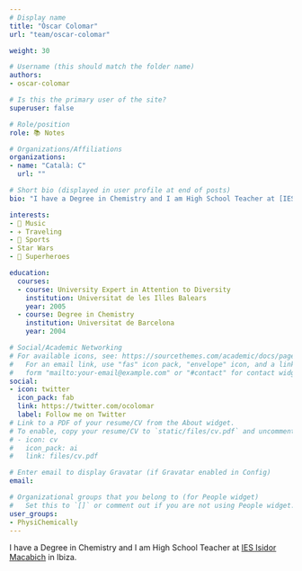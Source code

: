 ```yaml
---
# Display name
title: "Òscar Colomar"
url: "team/oscar-colomar"

weight: 30

# Username (this should match the folder name)
authors:
- oscar-colomar

# Is this the primary user of the site?
superuser: false

# Role/position
role: 📚 Notes

# Organizations/Affiliations
organizations:
- name: "Català: C"
  url: ""

# Short bio (displayed in user profile at end of posts)
bio: "I have a Degree in Chemistry and I am High School Teacher at [IES Isidor Macabich](http://iesisidormacabich.es/) in Ibiza."

interests:
- 🎸 Music
- ✈️ Traveling
- 🏃 Sports
- Star Wars 
- 🦸 Superheroes

education:
  courses:
  - course: University Expert in Attention to Diversity
    institution: Universitat de les Illes Balears
    year: 2005
  - course: Degree in Chemistry
    institution: Universitat de Barcelona
    year: 2004

# Social/Academic Networking
# For available icons, see: https://sourcethemes.com/academic/docs/page-builder/#icons
#   For an email link, use "fas" icon pack, "envelope" icon, and a link in the
#   form "mailto:your-email@example.com" or "#contact" for contact widget.
social:
- icon: twitter
  icon_pack: fab
  link: https://twitter.com/ocolomar
  label: Follow me on Twitter
# Link to a PDF of your resume/CV from the About widget.
# To enable, copy your resume/CV to `static/files/cv.pdf` and uncomment the lines below.
# - icon: cv
#   icon_pack: ai
#   link: files/cv.pdf

# Enter email to display Gravatar (if Gravatar enabled in Config)
email:

# Organizational groups that you belong to (for People widget)
#   Set this to `[]` or comment out if you are not using People widget.
user_groups:
- PhysiChemically
---
```


I have a Degree in Chemistry and I am High School Teacher at [IES Isidor Macabich](http://iesisidormacabich.es/) in Ibiza.